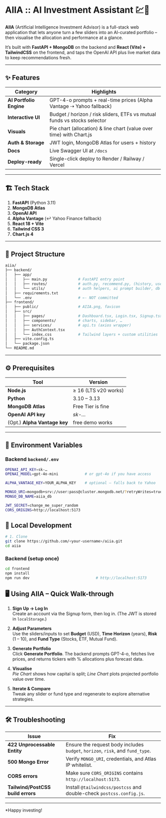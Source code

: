 # AIIA :: AI Investment Assistant 💹🤖

**AIIA** (Artificial Intelligence Investment Advisor) is a full-stack web application that lets anyone turn a few sliders into an AI-curated portfolio – then visualise the allocation and performance at a glance.

It’s built with **FastAPI + MongoDB** on the backend and **React (Vite) + TailwindCSS** on the frontend, and taps the OpenAI API plus live market data to keep recommendations fresh.

---

## ✨ Features

| Category | Highlights |
|----------|------------|
| **AI Portfolio Engine** | GPT-4-o prompts + real-time prices (Alpha Vantage ⇢ Yahoo fallback) |
| **Interactive UI** | Budget / horizon / risk sliders, ETFs vs mutual funds vs stocks selector |
| **Visuals** | Pie chart (allocation) & line chart (value over time) with Chart.js |
| **Auth & Storage** | JWT login, MongoDB Atlas for users + history |
| **Docs** | Live Swagger UI at `/docs` |
| **Deploy-ready** | Single-click deploy to Render / Railway / Vercel |

---

## 🏗️ Tech Stack

1. **FastAPI** (Python 3.11)  
2. **MongoDB Atlas**  
3. **OpenAI API**  
4. **Alpha Vantage** (↩︎ Yahoo Finance fallback)  
5. **React 18 + Vite**  
6. **Tailwind CSS 3**  
7. **Chart.js 4**

---

## 📂 Project Structure
```bash
aiia/
├── backend/
│   ├── app/
│   │   ├── main.py              # FastAPI entry point
│   │   ├── routes/              # auth.py, recommend.py, (history, user, …)
│   │   └── utils/               # auth helpers, ai prompt builder, db client
│   ├── requirements.txt
│   └── .env                     # ←- NOT committed
├── frontend/
│   ├── public/                  # AIIA.png, favicon
│   ├── src/
│   │   ├── pages/               # Dashboard.tsx, Login.tsx, Signup.tsx
│   │   ├── components/          # charts, sidebar, …
│   │   ├── services/            # api.ts (axios wrapper)
│   │   ├── AuthContext.tsx
│   │   └── index.css            # Tailwind layers + custom utilities
│   ├── vite.config.ts
│   └── package.json
└── README.md
```
---

## ⚙️ Prerequisites

| Tool | Version |
|-----|----------|
| **Node.js** | ≥ 16 (LTS v20 works) |
| **Python** | 3.10 – 3.13 |
| **MongoDB Atlas** | Free Tier is fine |
| **OpenAI API key** | _sk-…_ |
| (Opt.) **Alpha Vantage key** | free demo works |

---

## 🔐 Environment Variables

### Backend `backend/.env`

```bash
OPENAI_API_KEY=sk-…
OPENAI_MODEL=gpt-4o-mini            # or gpt-4o if you have access

ALPHA_VANTAGE_KEY=YOUR_ALPHA_KEY    # optional – falls back to Yahoo

MONGO_URI=mongodb+srv://user:pass@cluster.mongodb.net/?retryWrites=true&w=majority
MONGO_DB_NAME=aiia_db

JWT_SECRET=change_me_super_random
CORS_ORIGINS=http://localhost:5173

```

## 🚀 Local Development
```bash
# 1. Clone
git clone https://github.com/<your-username>/aiia.git
cd aiia
```
### Backend (setup once)

```bash
cd frontend
npm install
npm run dev                              # http://localhost:5173
```

## 🖥️ Using AIIA – Quick Walk-through

1. **Sign Up → Log In**  
   Create an account via the Signup form, then log in. (The JWT is stored in `localStorage`.)

2. **Adjust Parameters**  
   Use the sliders/inputs to set **Budget** (USD), **Time Horizon** (years), **Risk** (1 – 10), and **Fund Type** (Stocks, ETF, Mutual Fund).

3. **Generate Portfolio**  
   Click **Generate Portfolio**. The backend prompts GPT-4-o, fetches live prices, and returns tickers with % allocations plus forecast data.

4. **Visualise**  
   *Pie Chart* shows how capital is split; *Line Chart* plots projected portfolio value over time.

5. **Iterate & Compare**  
   Tweak any slider or fund type and regenerate to explore alternative strategies.

---

## 🛠️ Troubleshooting

| Issue | Fix |
|-------|-----|
| **422 Unprocessable Entity** | Ensure the request body includes `budget`, `horizon`, `risk`, and `fund_type`. |
| **500 Mongo Error** | Verify `MONGO_URI`, credentials, and Atlas IP whitelist. |
| **CORS errors** | Make sure `CORS_ORIGINS` contains `http://localhost:5173`. |
| **Tailwind/PostCSS build errors** | Install `@tailwindcss/postcss` and double-check `postcss.config.js`. |

---

*Happy investing!

